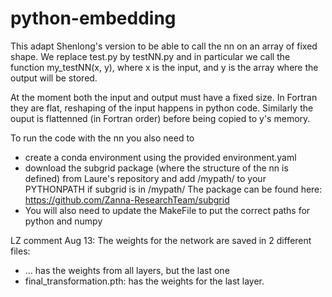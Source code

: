 # python-embedding

This adapt Shenlong's version to be able to call the nn on an array of fixed shape.
We replace test.py by testNN.py and in particular we call the function my_testNN(x, y),
where x is the input, and y is the array where the output will be stored.

At the moment both the input and output must have a fixed size. In Fortran they are flat,
reshaping of the input happens in python code. Similarly the ouput is flattenned (in Fortran order)
before being copied to y's memory. 

To run the code with the nn you also need to 
- create a conda environment using the provided environment.yaml
- download the subgrid package (where the structure of the nn is defined) from Laure's repository and add /mypath/ to your PYTHONPATH if subgrid is in /mypath/
The package can be found here: https://github.com/Zanna-ResearchTeam/subgrid 
- You will also need to update the MakeFile to put the correct paths for python and numpy


LZ comment Aug 13: The weights for the network are saved in 2 different files:  
- ... has the weights from all layers, but the last one
- final_transformation.pth:  has the weights for the last layer. 
